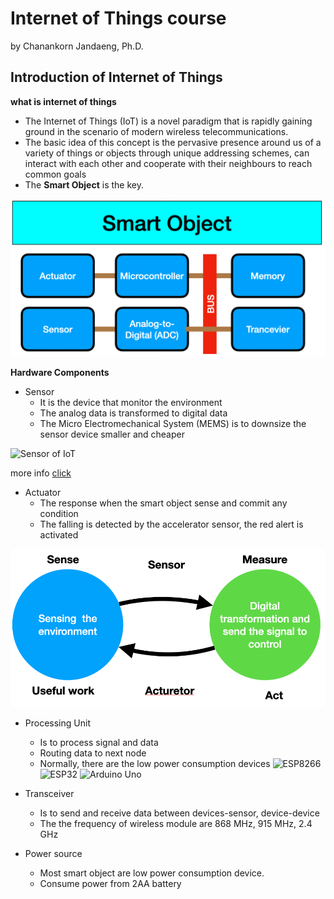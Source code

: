 # Internet of Things course

by Chanankorn Jandaeng, Ph.D.

## Introduction of Internet of Things

**what is internet of things**

* The Internet of Things (IoT) is a novel paradigm that is rapidly gaining ground in the scenario of modern wireless telecommunications.
* The basic idea of this concept is the pervasive presence around us of a variety of things or objects through unique addressing schemes, can interact with each other and cooperate with their neighbours to reach common goals
* The **Smart Object** is the key.

![Smart Object](images/01/smart_object.png)

**Hardware Components**

* Sensor
  * It is the device that monitor the environment
  * The analog data is transformed to digital data
  * The Micro Electromechanical System (MEMS) is to downsize the sensor device smaller and cheaper

![Sensor of IoT](https://iotgyaan.com/wp-content/uploads/2020/08/sensors-for-the-iot-device-1.jpg)

more info [click](https://iotgyaan.com/types-of-iot-sensors/)
* Actuator
  * The response when the smart object sense and commit any condition
  * The falling is detected by the accelerator sensor, the red alert is activated

![Actuator](images/01/actuator.png)

* Processing Unit
  * Is to process signal and data
  * Routing data to next node
  * Normally, there are the low power consumption devices
  ![ESP8266](https://static.cytron.io/image/cache/catalog/products/NodeMCU-V2-DOIT/NODEMCU-V2-DOIT%201-512x512.jpg)
  ![ESP32](https://static.cytron.io/image/cache/catalog/products/NODEMCU-ESP32/NODEMCU-ESP32-512x512.jpg)
  ![Arduino Uno](https://static.cytron.io/image/cache/catalog/products/ARDUINO-UNO/arduino-uno-rev3-main-board-22898-512x512.jpg)
  
* Transceiver
  * Is to send and receive data between devices-sensor, device-device
  * The the frequency of wireless module are 868 MHz, 915 MHz, 2.4 GHz
* Power source
  * Most smart object are low power consumption device.
  * Consume power from 2AA battery

